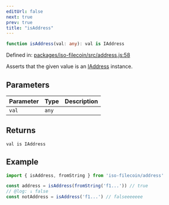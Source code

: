 ```yaml
---
editUrl: false
next: true
prev: true
title: "isAddress"
---
```


```ts
function isAddress(val: any): val is IAddress
```

Defined in: [packages/iso-filecoin/src/address.js:58](https://github.com/hugomrdias/filecoin/blob/785c3411e0df74cabd3b2718e9d4a52c466ba914/packages/iso-filecoin/src/address.js#L58)

Asserts that the given value is an [IAddress](../../../../../../../api/address/interfaces/iaddress) instance.

## Parameters

| Parameter | Type | Description |
| ------ | ------ | ------ |
| `val` | `any` |  |

## Returns

`val is IAddress`

## Example

```ts twoslash
import { isAddress, fromString } from 'iso-filecoin/address'

const address = isAddress(fromString('f1...')) // true
// @log: ↓ false
const notAddress = isAddress('f1...') // falseeeeeee
```
